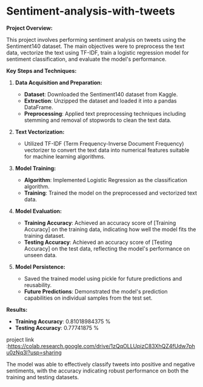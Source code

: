 # Sentiment-analysis-with-tweets

**Project Overview:**

This project involves performing sentiment analysis on tweets using the Sentiment140 dataset. The main objectives were to preprocess the text data, vectorize the text using TF-IDF, train a logistic regression model for sentiment classification, and evaluate the model's performance.

**Key Steps and Techniques:**

1. **Data Acquisition and Preparation:**
   - **Dataset**: Downloaded the Sentiment140 dataset from Kaggle.
   - **Extraction**: Unzipped the dataset and loaded it into a pandas DataFrame.
   - **Preprocessing**: Applied text preprocessing techniques including stemming and removal of stopwords to clean the text data.

2. **Text Vectorization:**
   - Utilized TF-IDF (Term Frequency-Inverse Document Frequency) vectorizer to convert the text data into numerical features suitable for machine learning algorithms.

3. **Model Training:**
   - **Algorithm**: Implemented Logistic Regression as the classification algorithm.
   - **Training**: Trained the model on the preprocessed and vectorized text data.

4. **Model Evaluation:**
   - **Training Accuracy**: Achieved an accuracy score of [Training Accuracy] on the training data, indicating how well the model fits the training dataset.
   - **Testing Accuracy**: Achieved an accuracy score of [Testing Accuracy] on the test data, reflecting the model's performance on unseen data.

5. **Model Persistence:**
   - Saved the trained model using pickle for future predictions and reusability.
   - **Future Predictions**: Demonstrated the model's prediction capabilities on individual samples from the test set.

**Results:**

- **Training Accuracy**: 0.81018984375 %
- **Testing Accuracy**: 0.77741875 %

project link :https://colab.research.google.com/drive/1zQqOLLUpizC83XhQZ4fUdw7phu0zNq3l?usp=sharing

The model was able to effectively classify tweets into positive and negative sentiments, with the accuracy indicating robust performance on both the training and testing datasets. 


